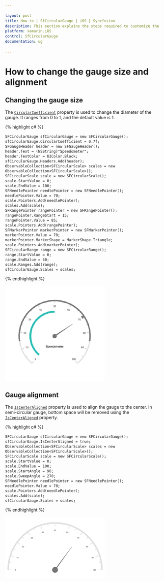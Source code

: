 ```yaml
---

layout: post
title: How to | SfCircularGauge | iOS | Syncfusion
description: This section explains the steps required to customize the Syncfusion Circular Gauge control for Xamarin.iOS
platform: xamarin.iOS
control: SfCircularGauge
documentation: ug

---
```


# How to change the gauge size and alignment

## Changing the gauge size

The [`CircularCoefficient`](https://help.syncfusion.com/cr/xamarin-ios/Syncfusion.SfGauge.iOS~Syncfusion.SfGauge.iOS.SFCircularGauge~CircularCoefficient.html) property is used to change the diameter of the gauge.
It ranges from 0 to 1, and the default value is 1.

{% highlight c# %}

    SFCircularGauge sfCircularGauge = new SFCircularGauge();
    sfCircularGauge.CircularCoefficient = 0.7f;
    SFGaugeHeader header = new SFGaugeHeader();
    header.Text = (NSString)"Speedometer";
    header.TextColor = UIColor.Black;
    sfCircularGauge.Headers.Add(header);
    ObservableCollection<SFCircularScale> scales = new ObservableCollection<SFCircularScale>();
    SFCircularScale scale = new SFCircularScale();
    scale.StartValue = 0;
    scale.EndValue = 100;
    SFNeedlePointer needlePointer = new SFNeedlePointer();
    needlePointer.Value = 70;
    scale.Pointers.Add(needlePointer);
    scales.Add(scale);
    SFRangePointer rangePointer = new SFRangePointer();
    rangePointer.RangeStart = 15;
    rangePointer.Value = 85;
    scale.Pointers.Add(rangePointer);
    SFMarkerPointer markerPointer = new SFMarkerPointer();
    markerPointer.Value = 70;
    markerPointer.MarkerShape = MarkerShape.Triangle;
    scale.Pointers.Add(markerPointer);
    SFCircularRange range = new SFCircularRange();
    range.StartValue = 0;
    range.EndValue = 50;
    scale.Ranges.Add(range);
    sfCircularGauge.Scales = scales;

{% endhighlight %}

![Xamarin.iOS Circular Coefficient Image](how-to_images/circular_coefficient.png)

## Gauge alignment

The [`IsCenterAligned`](https://help.syncfusion.com/cr/xamarin-ios/Syncfusion.SfGauge.iOS~Syncfusion.SfGauge.iOS.SFCircularGauge~IsCenterAligned.html) property is used to align the gauge to the center. In semi-circular gauge, bottom space will be removed using the [`IsCenterAligned`](https://help.syncfusion.com/cr/xamarin-ios/Syncfusion.SfGauge.iOS~Syncfusion.SfGauge.iOS.SFCircularGauge~IsCenterAligned.html) property.

{% highlight c# %}

    SFCircularGauge sfCircularGauge = new SFCircularGauge();
    sfCircularGauge.IsCenterAligned = true;
    ObservableCollection<SFCircularScale> scales = new ObservableCollection<SFCircularScale>();
    SFCircularScale scale = new SFCircularScale();
    scale.StartValue = 0;
    scale.EndValue = 100;
    scale.StartAngle = 90;
    scale.SweepAngle = 270;
    SFNeedlePointer needlePointer = new SFNeedlePointer();
    needlePointer.Value = 70;
    scale.Pointers.Add(needlePointer);
    scales.Add(scale);
    sfCircularGauge.Scales = scales;

{% endhighlight %}

![Xamarin.iOS Circular IsCenterAligned Image](how-to_images/IsCenterAligned.png)

